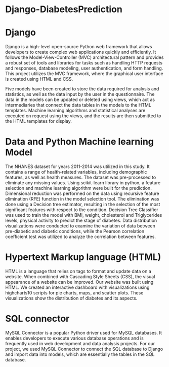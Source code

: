 # Django-DiabetesPrediction

# Django
Django is a high-level open-source Python web framework that allows developers to create complex web applications quickly and efficiently. It follows the Model-View-Controller (MVC) architectural pattern and provides a robust set of tools and libraries for tasks such as handling HTTP requests and responses, database modeling, user authentication, and form handling. This project utilizes the MVC framework, where the graphical user interface is created using HTML and CSS.

Five models have been created to store the data required for analysis and statistics, as well as the data input by the user in the questionnaire. The data in the models can be updated or deleted using views, which act as intermediaries that connect the data tables in the models to the HTML templates. Machine learning algorithms and statistical analyses are executed on request using the views, and the results are then submitted to the HTML templates for display.
# Data and Python Machine learning Model
The NHANES dataset for years 2011-2014 was utilized in this study. It contains a range of health-related variables, including demographic features, as well as health measures. The dataset was pre-processed to eliminate any missing values. Using scikit-learn library in python, a feature selection and machine learning algorithm were built for the prediction. Dimensional reduction was performed on the data using recursive feature elimination (RFE) function in the model selection tool. The elimination was done using a Decision tree estimator, resulting in the selection of the most significant features with respect to the condition. Decision Tree Classifier was used to train the model with BMI, weight, cholesterol and Triglycerides levels, physical activity to predict the stage of diabetes. Data distribution visualizations were conducted to examine the variation of data between pre-diabetic and diabetic conditions, while the Pearson correlation coefficient test was utilized to analyze the correlation between features.
# Hypertext Markup language (HTML)
HTML is a language that relies on tags to format and update data on a website. When combined with Cascading Style Sheets (CSS), the visual appearance of a website can be improved. Our website was built using HTML. We created an interactive dashboard with visualizations using highcharts10 scripts for pie charts, maps, and scatter plots. These visualizations show the distribution of diabetes and its aspects.

# SQL connector
MySQL Connector is a popular Python driver used for MySQL databases. It enables developers to execute various database operations and is frequently used in web development and data analysis projects. For our project, we used MySQL Connector to connect the SQL database to Django and import data into models, which are essentially the tables in the SQL database.
